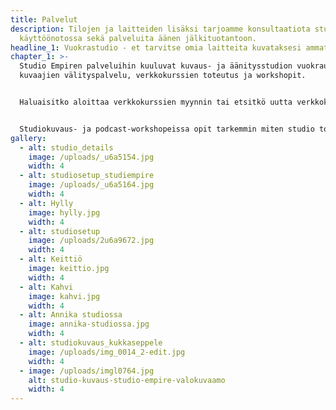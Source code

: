 ```yaml
---
title: Palvelut
description: Tilojen ja laitteiden lisäksi tarjoamme konsultaatiota studion
  käyttöönotossa sekä palveluita äänen jälkituotantoon.
headline_1: Vuokrastudio - et tarvitse omia laitteita kuvataksesi ammattimaisesti!
chapter_1: >-
  Studio Empiren palveluihin kuuluvat kuvaus- ja äänitysstudion vuokraus,
  kuvaajien välityspalvelu, verkkokurssien toteutus ja workshopit.


  Haluaisitko aloittaa verkkokurssien myynnin tai etsitkö uutta verkkokursseillesi alustaa?  Media-webinari.com kerää monipuolisesti asiantuntijoiden verkkokursseja yhden sivun alle. Autamme verkkokurssien kuvauksessa ja toteutuksessa, mutta myös myynnissä ja markkinoinnissa. Katso tarkemmat tiedot sekä hinnoittelu [Verkkokurssit-sivulta](/palvelut/verkkokurssit). 


  Studiokuvaus- ja podcast-workshopeissa opit tarkemmin miten studio toimii kuvauksiin ja äänityksiin. Katso tarkemmat tiedot sekä hinnoittelu [Workshopit-sivulta](/palvelut/workshopit).
gallery:
  - alt: studio_details
    image: /uploads/_u6a5154.jpg
    width: 4
  - alt: studiosetup_studiempire
    image: /uploads/_u6a5164.jpg
    width: 4
  - alt: Hylly
    image: hylly.jpg
    width: 4
  - alt: studiosetup
    image: /uploads/2u6a9672.jpg
    width: 4
  - alt: Keittiö
    image: keittio.jpg
    width: 4
  - alt: Kahvi
    image: kahvi.jpg
    width: 4
  - alt: Annika studiossa
    image: annika-studiossa.jpg
    width: 4
  - alt: studiokuvaus_kukkaseppele
    image: /uploads/img_0014_2-edit.jpg
    width: 4
  - image: /uploads/imgl0764.jpg
    alt: studio-kuvaus-studio-empire-valokuvaamo
    width: 4
---
```

